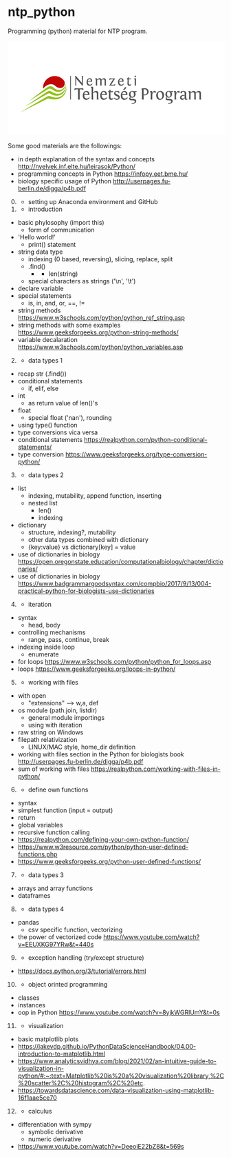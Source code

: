# ntp_python
 Programming (python) material for NTP program.

<p align="right">
<img src="data/NTP_logo_color.png">
</p>

Some good materials are the followings:
- in depth explanation of the syntax and concepts http://nyelvek.inf.elte.hu/leirasok/Python/
- programming concepts in Python https://infopy.eet.bme.hu/
- biology specific usage of Python http://userpages.fu-berlin.de/digga/p4b.pdf

0. - setting up Anaconda environment and GitHub

1. - introduction
- basic phylosophy (import this)
    - form of communication
- 'Hello world!'
    - print() statement
- string data type
    - indexing (0 based, reversing), slicing, replace, split
    - .find()
        - + len(string)
    - special characters as strings ('\n', '\t')
- declare variable
- special statements
    - is, in, and, or, ==, !=
- string methods https://www.w3schools.com/python/python_ref_string.asp
- string methods with some examples https://www.geeksforgeeks.org/python-string-methods/
- variable decalaration https://www.w3schools.com/python/python_variables.asp

2. - data types 1
- recap str (.find())
- conditional statements
    - if, elif, else
- int
    - as return value of len()'s
- float
    - special float ('nan'), rounding
- using type() function
- type conversions vica versa
- conditional statements https://realpython.com/python-conditional-statements/
- type conversion https://www.geeksforgeeks.org/type-conversion-python/

3. - data types 2
- list
    - indexing, mutability, append function, inserting
    - nested list
        - len()
        - indexing
- dictionary
    - structure, indexing?, mutability
    - other data types combined with dictionary
    - {key:value} vs dictionary[key] = value
- use of dictionaries in biology https://open.oregonstate.education/computationalbiology/chapter/dictionaries/
- use of dictionaries in biology https://www.badgrammargoodsyntax.com/compbio/2017/9/13/004-practical-python-for-biologists-use-dictionaries

4. - iteration
- syntax
    - head, body
- controlling mechanisms
    - range, pass, continue, break
- indexing inside loop
    - enumerate
- for loops https://www.w3schools.com/python/python_for_loops.asp
- loops https://www.geeksforgeeks.org/loops-in-python/

5. - working with files
- with open
    - "extensions" --> w,a, def
- os module (path.join, listdir)
    - general module importings
    - using with iteration
- raw string on Windows
- filepath relativization
    - LINUX/MAC style, home_dir definition
- working with files section in the Python for biologists book http://userpages.fu-berlin.de/digga/p4b.pdf
- sum of working with files https://realpython.com/working-with-files-in-python/

6. - define own functions
- syntax
- simplest function (input = output)
- return
- global variables
- recursive function calling
- https://realpython.com/defining-your-own-python-function/
- https://www.w3resource.com/python/python-user-defined-functions.php
- https://www.geeksforgeeks.org/python-user-defined-functions/

7. - data types 3
- arrays and array functions
- dataframes

8. - data types 4
- pandas
    - csv specific function, vectorizing
- the power of vectorized code https://www.youtube.com/watch?v=EEUXKG97YRw&t=440s

9. - exception handling (try/except structure)
- https://docs.python.org/3/tutorial/errors.html
    
10. - object orinted programming
- classes
- instances
- oop in Python https://www.youtube.com/watch?v=8yjkWGRlUmY&t=0s

11. - visualization
- basic matplotlib plots
- https://jakevdp.github.io/PythonDataScienceHandbook/04.00-introduction-to-matplotlib.html
- https://www.analyticsvidhya.com/blog/2021/02/an-intuitive-guide-to-visualization-in-python/#:~:text=Matplotlib%20is%20a%20visualization%20library,%2C%20scatter%2C%20histogram%2C%20etc.
- https://towardsdatascience.com/data-visualization-using-matplotlib-16f1aae5ce70

12. - calculus
- differentiation with sympy
    - symbolic derivative
    - numeric derivative
- https://www.youtube.com/watch?v=DeeoiE22bZ8&t=569s